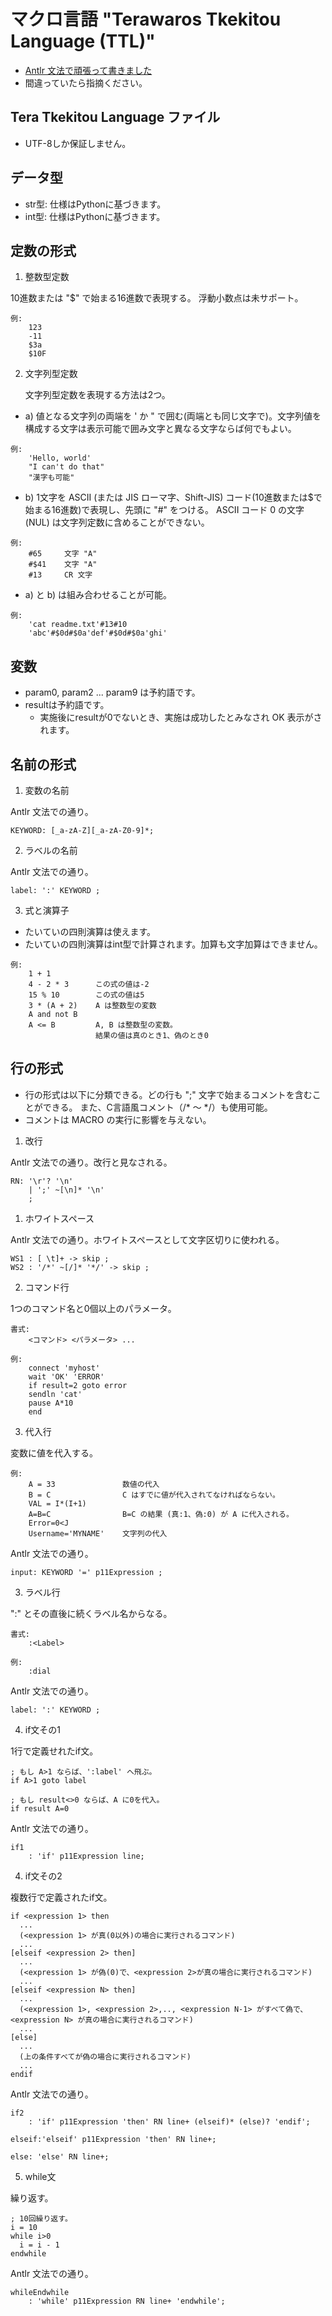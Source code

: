 
# マクロ言語 "Terawaros Tkekitou Language (TTL)"

- [Antlr 文法で頑張って書きました](../src/grammer/TtlParser.g4) 
- 間違っていたら指摘ください。


## Tera Tkekitou Language ファイル

- UTF-8しか保証しません。

## データ型

- str型: 仕様はPythonに基づきます。
- int型: 仕様はPythonに基づきます。

## 定数の形式

1. 整数型定数

10進数または "$" で始まる16進数で表現する。 浮動小数点は未サポート。

```
例:
    123
    -11
    $3a
    $10F
```

2. 文字列型定数

   文字列型定数を表現する方法は2つ。

  - a) 値となる文字列の両端を ' か " で囲む(両端とも同じ文字で)。文字列値を構成する文字は表示可能で囲み文字と異なる文字ならば何でもよい。

```
例:
    'Hello, world'
    "I can't do that"
    "漢字も可能"
```

  - b) 1文字を ASCII (または JIS ローマ字、Shift-JIS) コード(10進数または$で始まる16進数)で表現し、先頭に "#" をつける。 ASCII コード 0 の文字 (NUL) は文字列定数に含めることができない。

```
例:
    #65     文字 "A"
    #$41    文字 "A"
    #13     CR 文字
```

  - a) と b) は組み合わせることが可能。

```
例:
    'cat readme.txt'#13#10
    'abc'#$0d#$0a'def'#$0d#$0a'ghi'
```

## 変数

- param0, param2 ... param9 は予約語です。
- resultは予約語です。
  - 実施後にresultが0でないとき、実施は成功したとみなされ OK 表示がされます。

## 名前の形式

1) 変数の名前

  Antlr 文法での通り。
```
KEYWORD: [_a-zA-Z][_a-zA-Z0-9]*;
```

2) ラベルの名前

  Antlr 文法での通り。
```
label: ':' KEYWORD ;
```
3) 式と演算子

- たいていの四則演算は使えます。
- たいていの四則演算はint型で計算されます。加算も文字加算はできません。

```
例:
    1 + 1
    4 - 2 * 3      この式の値は-2
    15 % 10        この式の値は5
    3 * (A + 2)    A は整数型の変数
    A and not B
    A <= B         A, B は整数型の変数。
                   結果の値は真のとき1、偽のとき0
```

## 行の形式

- 行の形式は以下に分類できる。どの行も ";" 文字で始まるコメントを含むことができる。
  また、C言語風コメント（/* 〜 */）も使用可能。
- コメントは MACRO の実行に影響を与えない。

1) 改行

  Antlr 文法での通り。改行と見なされる。
```
RN: '\r'? '\n'
    | ';' ~[\n]* '\n'
    ;
```
1) ホワイトスペース

  Antlr 文法での通り。ホワイトスペースとして文字区切りに使われる。

```
WS1 : [ \t]+ -> skip ;
WS2 : '/*' ~[/]* '*/' -> skip ;
```

2) コマンド行

  1つのコマンド名と0個以上のパラメータ。
```
書式:
    <コマンド> <パラメータ> ...

例:
    connect 'myhost'
    wait 'OK' 'ERROR'
    if result=2 goto error
    sendln 'cat'
    pause A*10
    end
```

3) 代入行

  変数に値を代入する。
```
例:
    A = 33               数値の代入
    B = C                C はすでに値が代入されてなければならない。
    VAL = I*(I+1)	
    A=B=C                B=C の結果 (真:1、偽:0) が A に代入される。
    Error=0<J	
    Username='MYNAME'    文字列の代入
```

  Antlr 文法での通り。
```
input: KEYWORD '=' p11Expression ;
```


3) ラベル行

":" とその直後に続くラベル名からなる。

```
書式:
    :<Label>

例:
    :dial
```

  Antlr 文法での通り。
```
label: ':' KEYWORD ;
```

4) if文その1

  1行で定義せれたif文。
```
; もし A>1 ならば、':label' へ飛ぶ。
if A>1 goto label

; もし result<>0 ならば、A に0を代入。
if result A=0
```

  Antlr 文法での通り。
```
if1
    : 'if' p11Expression line;
```

4) if文その2

  複数行で定義されたif文。

```
if <expression 1> then
  ...
  (<expression 1> が真(0以外)の場合に実行されるコマンド)
  ...
[elseif <expression 2> then]
  ...
  (<expression 1> が偽(0)で、<expression 2>が真の場合に実行されるコマンド)
  ...
[elseif <expression N> then]
  ...
  (<expression 1>, <expression 2>,.., <expression N-1> がすべて偽で、<expression N> が真の場合に実行されるコマンド)
  ...
[else]
  ...
  (上の条件すべてが偽の場合に実行されるコマンド)
  ...
endif
```

  Antlr 文法での通り。
```
if2
    : 'if' p11Expression 'then' RN line+ (elseif)* (else)? 'endif';

elseif:'elseif' p11Expression 'then' RN line+;

else: 'else' RN line+;
```


5) while文

繰り返す。

```
; 10回繰り返す。
i = 10
while i>0
  i = i - 1
endwhile
```

  Antlr 文法での通り。
```
whileEndwhile
    : 'while' p11Expression RN line+ 'endwhile';
```


